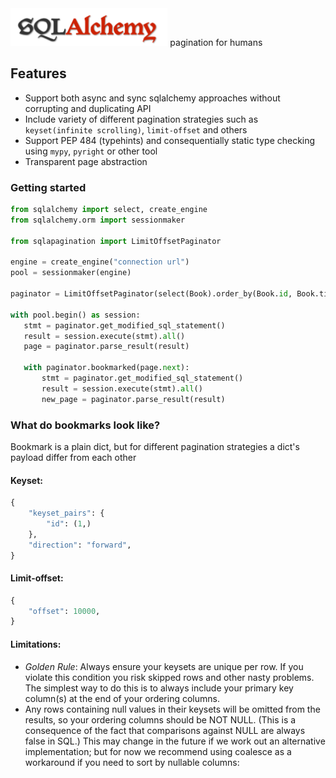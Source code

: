 <div>
    <img src="assets/sqlalchemy.png" alt="sql-alchemy" height="60" /> pagination for humans
</div>

## Features

* Support both async and sync sqlalchemy approaches without corrupting and duplicating API
* Include variety of different pagination strategies such as `keyset(infinite scrolling)`, `limit-offset` and others
* Support PEP 484 (typehints) and consequentially static type checking using `mypy`, `pyright` or other tool
* Transparent page abstraction

### Getting started

 ```python
from sqlalchemy import select, create_engine
from sqlalchemy.orm import sessionmaker

from sqlapagination import LimitOffsetPaginator

engine = create_engine("connection url")
pool = sessionmaker(engine)

paginator = LimitOffsetPaginator(select(Book).order_by(Book.id, Book.title))

with pool.begin() as session:
    stmt = paginator.get_modified_sql_statement()
    result = session.execute(stmt).all()
    page = paginator.parse_result(result)

    with paginator.bookmarked(page.next):
        stmt = paginator.get_modified_sql_statement()
        result = session.execute(stmt).all()
        new_page = paginator.parse_result(result)

```

### What do bookmarks look like?

Bookmark is a plain dict, but for different pagination strategies
a dict's payload differ from each other

#### Keyset:

```python
{
    "keyset_pairs": {
        "id": (1,)
    },
    "direction": "forward",
}
```

#### Limit-offset:
```python
{
    "offset": 10000,
}
```

#### Limitations:

* _Golden Rule_: Always ensure your keysets are unique per row. If you violate this condition you risk skipped rows and other nasty problems. The simplest way to do this is to always include your primary key column(s) at the end of your ordering columns.
* Any rows containing null values in their keysets will be omitted from the results, so your ordering columns should be NOT NULL. (This is a consequence of the fact that comparisons against NULL are always false in SQL.) This may change in the future if we work out an alternative implementation; but for now we recommend using coalesce as a workaround if you need to sort by nullable columns:
